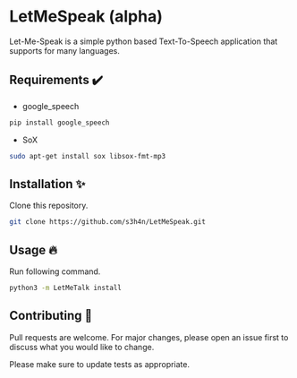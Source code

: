 # LetMeSpeak (alpha)
Let-Me-Speak is a simple python based  Text-To-Speech application that  supports for many languages.

## Requirements ✔️

- google_speech
```python
pip install google_speech
```
- SoX
```bash
sudo apt-get install sox libsox-fmt-mp3
```

## Installation ✨

Clone this repository.
```bash
git clone https://github.com/s3h4n/LetMeSpeak.git
```

## Usage 🔥

Run following command.
```bash
python3 -m LetMeTalk install
```

## Contributing 🤝

Pull requests are welcome. For major changes, please open an issue first to discuss what you would like to change.

Please make sure to update tests as appropriate.
